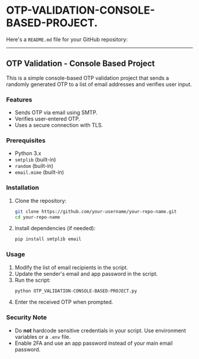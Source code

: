 # OTP-VALIDATION-CONSOLE-BASED-PROJECT.
Here's a `README.md` file for your GitHub repository:  

---

## OTP Validation - Console Based Project  

This is a simple console-based OTP validation project that sends a randomly generated OTP to a list of email addresses and verifies user input.  

### Features  
- Sends OTP via email using SMTP.  
- Verifies user-entered OTP.  
- Uses a secure connection with TLS.  

### Prerequisites  
- Python 3.x  
- `smtplib` (built-in)  
- `random` (built-in)  
- `email.mime` (built-in)  

### Installation  
1. Clone the repository:  
   ```bash
   git clone https://github.com/your-username/your-repo-name.git
   cd your-repo-name
   ```  
2. Install dependencies (if needed):  
   ```bash
   pip install smtplib email  
   ```  

### Usage  
1. Modify the list of email recipients in the script.  
2. Update the sender's email and app password in the script.  
3. Run the script:  
   ```bash
   python OTP_VALIDATION-CONSOLE-BASED-PROJECT.py
   ```  
4. Enter the received OTP when prompted.  

### Security Note  
- Do **not** hardcode sensitive credentials in your script. Use environment variables or a `.env` file.  
- Enable 2FA and use an app password instead of your main email password.  
